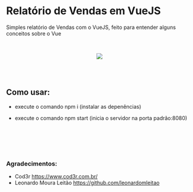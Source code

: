 # Relatório de Vendas em VueJS
Simples relatório de Vendas com o VueJS, feito para entender alguns conceitos sobre o Vue

<br>

<p align="center">
  <img src="https://i.imgur.com/sd8rll3.png">
</p>

<br>
<br>

<h2>Como usar:</h2>
<ul>
<li>execute o comando npm i (instalar as depenências) <p></li>
</ul>
<ul>
<li>execute o comando npm start (inicia o servidor na porta padrão:8080) <p></li>
</ul>
<br>
<br>
<br>
<br>
<h3>Agradecimentos:</h3>
<ul>
<li>Cod3r <a href="https://www.cod3r.com.br/">https://www.cod3r.com.br/</a></li>
<li>Leonardo Moura Leitão <a href="https://github.com/leonardomleitao">https://github.com/leonardomleitao</a></li>
</ul>